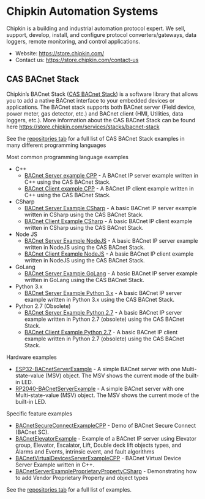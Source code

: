 # Chipkin Automation Systems 
Chipkin is a building and industrial automation protocol expert. We sell, support, develop, install, and configure protocol converters/gateways, data loggers, remote monitoring, and control applications.

- Website: https://store.chipkin.com/
- Contact us: https://store.chipkin.com/contact-us

## CAS BACnet Stack 

Chipkin’s BACnet Stack ([CAS BACnet Stack](https://store.chipkin.com/services/stacks/bacnet-stack)) is a software library that allows you to add a native BACnet interface to your embedded devices or applications. The BACnet stack supports both BACnet server (Field device, power meter, gas detector, etc.) and BACnet client (HMI, Utilities, data loggers, etc.). More information about the CAS BACnet Stack can be found here https://store.chipkin.com/services/stacks/bacnet-stack

See the [repositories tab](https://github.com/orgs/chipkin/repositories) for a full list of CAS BACnet Stack examples in many different programming languages 

Most common programming language examples 

- C++
  - [BACnet Server example CPP](https://github.com/chipkin/BACnetServerExampleCPP) - A BACnet IP server example written in C++ using the CAS BACnet Stack.
  - [BACnet Client example CPP](https://github.com/chipkin/BACnetClientExampleCPP) - A BACnet IP client example written in C++ using the CAS BACnet Stack.  
- CSharp
  - [BACnet Server Example CSharp](https://github.com/chipkin/BACnetServerExampleCSharp) - A basic BACnet IP server example written in CSharp using the CAS BACnet Stack.
  - [BACnet Client Example CSharp](https://github.com/chipkin/BACnetClientExampleCSharp) - A basic BACnet IP client example written in CSharp using the CAS BACnet Stack.
- Node JS
  - [BACnet Server Example NodeJS](https://github.com/chipkin/BACnetServerExampleNodeJS) - A basic BACnet IP server example written in NodeJS using the CAS BACnet Stack.
  - [BACnet Client Example NodeJS](https://github.com/chipkin/BACnetClientExampleNodeJS) - A basic BACnet IP client example written in NodeJS using the CAS BACnet Stack.
- GoLang
  - [BACnet Server Example GoLang](https://github.com/chipkin/BACnetServerExampleGolang) - A basic BACnet IP server example written in GoLang using the CAS BACnet Stack.
- Python 3.x
  - [BACnet Server Example Python 3.x](https://github.com/chipkin/BACnetServerExamplePython) - A basic BACnet IP server example written in Python 3.x using the CAS BACnet Stack.
- Python 2.7 (Obsolete)
  - [BACnet Server Example Python 2.7](https://github.com/chipkin/BACnetServerExamplePython2.7) - A basic BACnet IP server example written in Python 2.7 (obsolete) using the CAS BACnet Stack.
  - [BACnet Client Example Python 2.7](https://github.com/chipkin/BACnetClientExamplePython2.7) - A basic BACnet IP client example written in Python 2.7 (obsolete) using the CAS BACnet Stack.

Hardware examples

- [ESP32-BACnetServerExample](https://github.com/chipkin/ESP32-BACnetServerExample) - A simple BACnet server with one Multi-state-value (MSV) object. The MSV shows the current mode of the built-in LED.
- [RP2040-BACnetServerExample](https://github.com/chipkin/RP2040-BACnetServerExample) - A simple BACnet server with one Multi-state-value (MSV) object. The MSV shows the current mode of the built-in LED.

Specific feature examples

- [BACnetSecureConnectExampleCPP](https://github.com/chipkin/BACnetSecureConnectExampleCPP) - Demo of BACnet Secure Connect (BACnet SC).
- [BACnetElevatorExample](https://github.com/chipkin/BACnetElevatorExample) - Example of a BACnet IP server using Elevator group, Elevator, Escalator, Lift, Double deck lift objects types, and Alarms and Events, intrinsic event, and fault algorithms
- [BACnetVirtualDevicesServerExampleCPP](https://github.com/chipkin/BACnetVirtualDevicesServerExampleCPP) - BACnet Virtual Device Server Example written in C++.
- [BACnetServerExampleProprietaryPropertyCSharp](https://github.com/chipkin/BACnetServerExampleProprietaryPropertyCSharp) - Demonstrating how to add Vendor Proprietary Property and object types

See the [repositories tab](https://github.com/orgs/chipkin/repositories) for a full list of examples.
